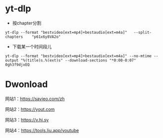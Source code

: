 

#  yt-dlp
* 按chapter分割   

```
yt-dlp --format "bestvideo[ext=mp4]+bestaudio[ext=m4a]"   --split-chapters    "p61x6y8VA2o"

```

* 下载某一个时间段儿   
```
yt-dlp --format "bestvideo[ext=mp4]+bestaudio[ext=m4a]" --no-mtime --output "%(title)s.%(ext)s" --download-sections "*0:00-0:07" 0gh3f9djxEQ
```






# Dwonload 

网站1：https://savieo.com/zh

网站2：https://yout.com

网站3：https://v.hi.sy

网站4：https://tools.liu.app/youtube
